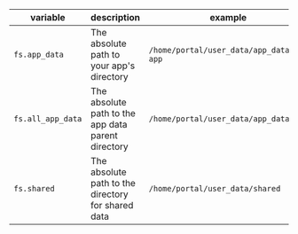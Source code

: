 | variable          | description                                        | example                                  |
|-------------------|----------------------------------------------------|------------------------------------------|
| `fs.app_data`     | The absolute path to your app's directory          | `/home/portal/user_data/app_data/my-app` |
| `fs.all_app_data` | The absolute path to the app data parent directory | `/home/portal/user_data/app_data`        |
| `fs.shared`       | The absolute path to the directory for shared data | `/home/portal/user_data/shared`          |
